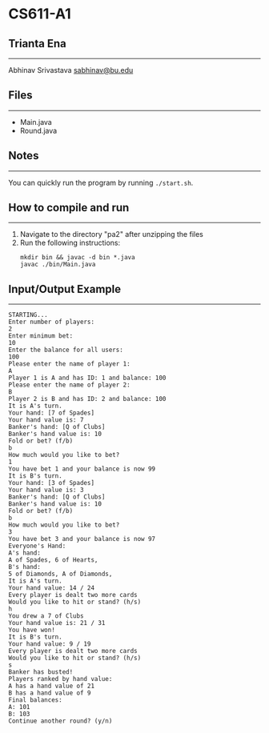 # CS611-A1
## Trianta Ena
---------------------------------------------------------------------------
Abhinav Srivastava
sabhinav@bu.edu
<Student BUID>

## Files
---------------------------------------------------------------------------
- Main.java
- Round.java

## Notes
---------------------------------------------------------------------------
You can quickly run the program by running `./start.sh`.
## How to compile and run
---------------------------------------------------------------------------
1. Navigate to the directory "pa2" after unzipping the files
2. Run the following instructions:
   ```shell
   mkdir bin && javac -d bin *.java
   javac ./bin/Main.java
   ```

## Input/Output Example
---------------------------------------------------------------------------
```shell
STARTING...
Enter number of players:
2
Enter minimum bet:
10
Enter the balance for all users:
100
Please enter the name of player 1:
A
Player 1 is A and has ID: 1 and balance: 100
Please enter the name of player 2:
B
Player 2 is B and has ID: 2 and balance: 100
It is A's turn.
Your hand: [7 of Spades]
Your hand value is: 7
Banker's hand: [Q of Clubs]
Banker's hand value is: 10
Fold or bet? (f/b)
b
How much would you like to bet?
1
You have bet 1 and your balance is now 99
It is B's turn.
Your hand: [3 of Spades]
Your hand value is: 3
Banker's hand: [Q of Clubs]
Banker's hand value is: 10
Fold or bet? (f/b)
b
How much would you like to bet?
3
You have bet 3 and your balance is now 97
Everyone's Hand:
A's hand:
A of Spades, 6 of Hearts,
B's hand:
5 of Diamonds, A of Diamonds,
It is A's turn.
Your hand value: 14 / 24
Every player is dealt two more cards
Would you like to hit or stand? (h/s)
h
You drew a 7 of Clubs
Your hand value is: 21 / 31
You have won!
It is B's turn.
Your hand value: 9 / 19
Every player is dealt two more cards
Would you like to hit or stand? (h/s)
s
Banker has busted!
Players ranked by hand value:
A has a hand value of 21
B has a hand value of 9
Final balances:
A: 101
B: 103
Continue another round? (y/n)

```